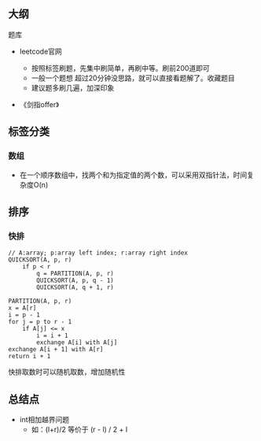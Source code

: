 ## 大纲

题库

- leetcode官网
  - 按照标签刷题，先集中刷简单，再刷中等。刷前200道即可
  - 一般一个题想 超过20分钟没思路，就可以直接看题解了。收藏题目
  - 建议题多刷几遍，加深印象

- 《剑指offer》



## 标签分类

### 数组

- 在一个顺序数组中，找两个和为指定值的两个数，可以采用双指针法，时间复杂度O(n)



## 排序

### 快排

```
// A:array; p:array left index; r:array right index
QUICKSORT(A, p, r)
	if p < r
		q = PARTITION(A, p, r)
		QUICKSORT(A, p, q - 1)
		QUICKSORT(A, q + 1, r)
		
PARTITION(A, p, r)
x = A[r]
i = p - 1
for j = p to r - 1
	if A[j] <= x
		i = i + 1
		exchange A[i] with A[j]
exchange A[i + 1] with A[r]
return i + 1
```

快排取数时可以随机取数，增加随机性



## 总结点

- int相加越界问题
  - 如：(l+r)/2  等价于 (r - l) / 2 + l

